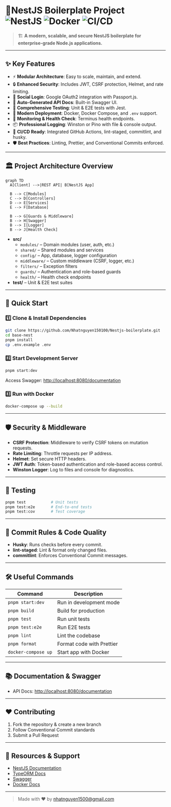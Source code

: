 # 🚀NestJS Boilerplate Project &nbsp; ![NestJS](https://img.shields.io/badge/NestJS-Base%20Template-E0234E?logo=nestjs) ![Docker](https://img.shields.io/badge/Docker-ready-blue?logo=docker) ![CI/CD](https://img.shields.io/badge/CI%2FCD-GitHub%20Actions-blue?logo=github-actions)

> 🏗️ **A modern, scalable, and secure NestJS boilerplate for enterprise-grade Node.js applications.**

---

## ✨ **Key Features**

- ⚡ **Modular Architecture**: Easy to scale, maintain, and extend.
- 🔒 **Enhanced Security**: Includes JWT, CSRF protection, Helmet, and rate limiting.
- 🔑 **Social Login**: Google OAuth2 integration with Passport.js.
- 📝 **Auto-Generated API Docs**: Built-in Swagger UI.
- 🧪 **Comprehensive Testing**: Unit & E2E tests with Jest.
- 🐳 **Modern Deployment**: Docker, Docker Compose, and `.env` support.
- 🚦 **Monitoring & Health Check**: Terminus health endpoints.
- 📦 **Professional Logging**: Winston or Pino with file & console output.
- 🤖 **CI/CD Ready**: Integrated GitHub Actions, lint-staged, commitlint, and husky.
- 🛡️ **Best Practices**: Linting, Prettier, and Conventional Commits enforced.

---

## 🏛️ **Project Architecture Overview**

```mermaid
graph TD
  A[Client] -->|REST API| B[NestJS App]

  B --> C[Modules]
  C --> D[Controllers]
  D --> E[Services]
  E --> F[Database]

  B --> G[Guards & Middleware]
  B --> H[Swagger]
  B --> I[Logger]
  B --> J[Health Check]
```

- **src/**
  - `modules/` – Domain modules (user, auth, etc.)
  - `shared/` – Shared modules and services
  - `config/` – App, database, logger configuration
  - `middleware/` – Custom middleware (CSRF, logger, etc.)
  - `filters/` – Exception filters
  - `guards/` – Authentication and role-based guards
  - `health/` – Health check endpoints
- **test/** – Unit & E2E test suites

---

## 🚀 **Quick Start**

### 1️⃣ Clone & Install Dependencies

```bash
git clone https://github.com/Nhatnguyen150100/Nestjs-boilerplate.git
cd base-nest
pnpm install
cp .env.example .env
```

### 2️⃣ Start Development Server

```bash
pnpm start:dev
```

Access Swagger: [http://localhost:8080/documentation](http://localhost:8080/documentation)

### 3️⃣ Run with Docker

```bash
docker-compose up --build
```

---

## 🛡️ **Security & Middleware**

- **CSRF Protection**: Middleware to verify CSRF tokens on mutation requests.
- **Rate Limiting**: Throttle requests per IP address.
- **Helmet**: Set secure HTTP headers.
- **JWT Auth**: Token-based authentication and role-based access control.
- **Winston Logger**: Log to files and console for diagnostics.

---

## 🧪 **Testing**

```bash
pnpm test           # Unit tests
pnpm test:e2e       # End-to-end tests
pnpm test:cov       # Test coverage
```

---

## 📝 **Commit Rules & Code Quality**

- **Husky**: Runs checks before every commit.
- **lint-staged**: Lint & format only changed files.
- **commitlint**: Enforces Conventional Commit messages.

---

## 🛠️ **Useful Commands**

| Command             | Description               |
| ------------------- | ------------------------- |
| `pnpm start:dev`    | Run in development mode   |
| `pnpm build`        | Build for production      |
| `pnpm test`         | Run unit tests            |
| `pnpm test:e2e`     | Run E2E tests             |
| `pnpm lint`         | Lint the codebase         |
| `pnpm format`       | Format code with Prettier |
| `docker-compose up` | Start app with Docker     |

---

## 📚 **Documentation & Swagger**

- API Docs: [http://localhost:8080/documentation](http://localhost:8080/documentation)

---

## ❤️ **Contributing**

1. Fork the repository & create a new branch
2. Follow Conventional Commit standards
3. Submit a Pull Request

---

## 📣 **Resources & Support**

- [NestJS Documentation](https://docs.nestjs.com/)
- [TypeORM Docs](https://typeorm.io/)
- [Swagger](https://swagger.io/)
- [Docker Docs](https://docs.docker.com/)

---

> Made with ❤️ by nhatnguyen1500@gmail.com
